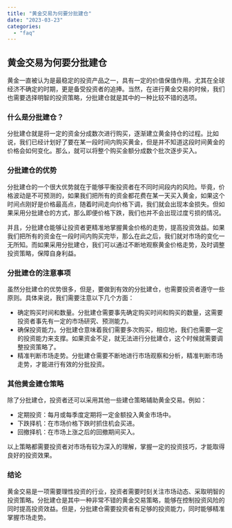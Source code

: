 ```yaml
---
title: "黄金交易为何要分批建仓"
date: "2023-03-23"
categories: 
  - "faq"
---
```


## 黄金交易为何要分批建仓

黄金一直被认为是最稳定的投资产品之一，具有一定的价值保值作用。尤其在全球经济不确定的时期，更是备受投资者的追捧。当然，在进行黄金交易的时候，我们也需要选择明智的投资策略，分批建仓就是其中的一种比较不错的选项。

### 什么是分批建仓？

分批建仓就是将一定的资金分成数次进行购买，逐渐建立黄金持仓的过程。比如说，我们已经计划好了要在某一段时间内购买黄金，但是并不知道这段时间黄金的价格会如何变化。那么，就可以将整个购买金额分成数个批次逐步买入。

### 分批建仓的优势

分批建仓的一个很大优势就在于能够平衡投资者在不同时间段内的风险。毕竟，价格波动是不可预测的，如果我们把所有的资金都花费在某一天买入黄金，如果这个时间点刚好是价格最高点，随着时间走向价格下调，我们就会出现本金损失。但如果采用分批建仓的方式，那么即便价格下跌，我们也并不会出现过度亏损的情况。

并且，分批建仓能够让投资者更精准地掌握黄金价格的走势，提高投资效益。如果我们把所有的资金在一段时间内购买完毕，那么在此之后，我们就对市场的变化一无所知。而如果采用分批建仓，我们可以通过不断地观察黄金价格走势，及时调整投资策略，保障自身利益。

### 分批建仓的注意事项

虽然分批建仓的优势很多，但是，要做到有效的分批建仓，也需要投资者遵守一些原则。具体来说，我们需要注意以下几个方面：

- 确定购买时间和数量。分批建仓需要事先确定购买时间和购买的数量，这需要投资者事先有一定的市场研究、预测能力。
- 确保投资能力。分批建仓意味着我们需要多次购买，相应地，我们也需要一定的投资能力来支撑。如果资金不足，就无法进行分批建仓，这个时候就需要调整投资策略了。
- 精准判断市场走势。分批建仓需要不断地进行市场观察和分析，精准判断市场走势，才能进行有效的分批投资。

### 其他黄金建仓策略

除了分批建仓，投资者还可以采用其他一些建仓策略辅助黄金交易。例如：

- 定期投资：每月或每季度定期将一定金额投入黄金市场中。
- 下跌择机：在市场价格下跌时抓住机会买进。
- 回撤择机：在市场上涨之后的回撤期间买入。

以上策略都需要投资者对市场有较为深入的理解，掌握一定的投资技巧，才能取得良好的投资效果。

### 结论

黄金交易是一项需要理性投资的行业，投资者需要时刻关注市场动态、采取明智的投资策略。分批建仓是其中一种非常不错的黄金交易策略，能够在控制投资风险的同时提高投资效益。但是，分批建仓需要投资者有足够的投资能力，同时能够精准掌握市场走势。
